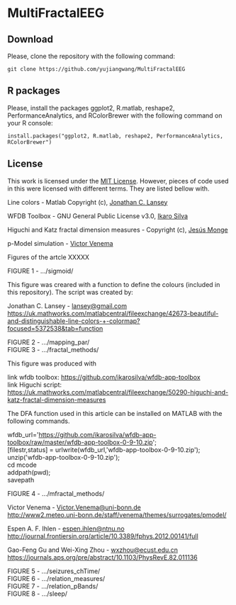 # MultiFractalEEG


## Download

Please, clone the repository with the following command:

```
git clone https://github.com/yujiangwang/MultiFractalEEG
```
## R packages

Please, install the packages ggplot2, R.matlab, reshape2, PerformanceAnalytics, and RColorBrewer with the following command on your R console:

```
install.packages("ggplot2, R.matlab, reshape2, PerformanceAnalytics, RColorBrewer")
```

## License

This work is licensed under the [MIT License](https://github.com/lucasfr/chhabra-jensen/blob/master/LICENSE). However, pieces of code used in this were licensed with different terms. They are listed bellow with.

Line colors - Matlab Copyright (c), [Jonathan C. Lansey](https://uk.mathworks.com/matlabcentral/fileexchange/42673-beautiful-and-distinguishable-line-colors-+-colormap)

WFDB Toolbox - GNU General Public License v3.0, [Ikaro Silva](https://github.com/ikarosilva/wfdb-app-toolbox/blob/master/LICENSE)

Higuchi and Katz fractal dimension measures - Copyright (c), [Jesús Monge](https://uk.mathworks.com/matlabcentral/fileexchange/50290-higuchi-and-katz-fractal-dimension-measures)

p-Model simulation - [Victor Venema](http://www2.meteo.uni-bonn.de/staff/venema/themes/surrogates/pmodel/)



Figures of the artcle XXXXX

FIGURE 1 - .../sigmoid/  
  
This figure was creared with a function to define the colours (included in this repository). The script was created by:  

Jonathan C. Lansey - lansey@gmail.com  
https://uk.mathworks.com/matlabcentral/fileexchange/42673-beautiful-and-distinguishable-line-colors-+-colormap?focused=5372538&tab=function  

FIGURE 2 - .../mapping_par/  
FIGURE 3 - .../fractal_methods/  

This figure was produced with 

link wfdb toolbox: https://github.com/ikarosilva/wfdb-app-toolbox  
link Higuchi script: https://uk.mathworks.com/matlabcentral/fileexchange/50290-higuchi-and-katz-fractal-dimension-measures  

The DFA function used in this article can be installed on MATLAB with the following commands.    

wfdb_url='https://github.com/ikarosilva/wfdb-app-toolbox/raw/master/wfdb-app-toolbox-0-9-10.zip';  
[filestr,status] = urlwrite(wfdb_url,'wfdb-app-toolbox-0-9-10.zip');  
unzip('wfdb-app-toolbox-0-9-10.zip');  
cd mcode  
addpath(pwd);  
savepath  

FIGURE 4 - .../mfractal_methods/

Victor Venema - Victor.Venema@uni-bonn.de  
http://www2.meteo.uni-bonn.de/staff/venema/themes/surrogates/pmodel/  

Espen A. F. Ihlen - espen.ihlen@ntnu.no  
http://journal.frontiersin.org/article/10.3389/fphys.2012.00141/full  

Gao-Feng Gu and Wei-Xing Zhou - wxzhou@ecust.edu.cn  
https://journals.aps.org/pre/abstract/10.1103/PhysRevE.82.011136  

FIGURE 5 - .../seizures_chTime/  
FIGURE 6 - .../relation_measures/  
FIGURE 7 - .../relation_pBands/  
FIGURE 8 - .../sleep/  
